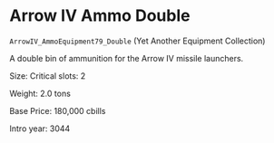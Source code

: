 # Arrow IV Ammo Double

`ArrowIV_AmmoEquipment79_Double` (Yet Another Equipment Collection)

A double bin of ammunition for the Arrow IV missile launchers.

Size: Critical slots: 2

Weight: 2.0 tons

Base Price: 180,000 cbills

Intro year: 3044

